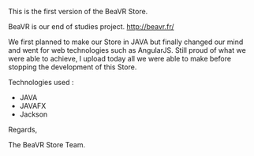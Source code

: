This is the first version of the BeaVR Store.

BeaVR is our end of studies project. http://beavr.fr/

We first planned to make our Store in JAVA but finally changed our mind and went for web technologies such as AngularJS. Still proud of what we were able to achieve, I upload today all we were able to make before stopping the development of this Store.

Technologies used :

- JAVA
- JAVAFX
- Jackson

Regards,

The BeaVR Store Team.
